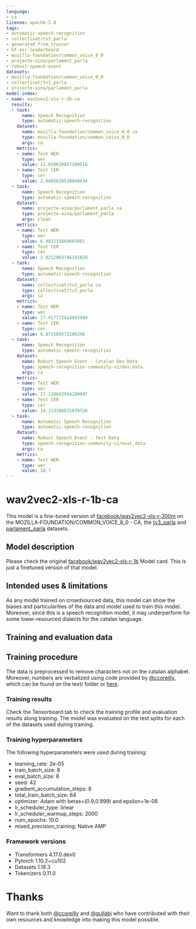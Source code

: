 ```yaml
---
language:
- ca
license: apache-2.0
tags:
- automatic-speech-recognition
- collectivat/tv3_parla
- generated_from_trainer
- hf-asr-leaderboard
- mozilla-foundation/common_voice_8_0
- projecte-aina/parlament_parla
- robust-speech-event
datasets:
- mozilla-foundation/common_voice_8_0
- collectivat/tv3_parla
- projecte-aina/parlament_parla
model-index:
- name: wav2vec2-xls-r-1b-ca
  results:
  - task:
      name: Speech Recognition
      type: automatic-speech-recognition
    dataset:
      name: mozilla-foundation/common_voice_8_0 ca
      type: mozilla-foundation/common_voice_8_0
      args: ca
    metrics:
    - name: Test WER
      type: wer
      value: 11.030639657300516
    - name: Test CER
      type: cer
      value: 2.8405630530040634
  - task:
      name: Speech Recognition
      type: automatic-speech-recognition
    dataset:
      name: projecte-aina/parlament_parla ca
      type: projecte-aina/parlament_parla
      args: clean
    metrics:
    - name: Test WER
      type: wer
      value: 6.483115660665961
    - name: Test CER
      type: cer
      value: 2.0212863746191828
  - task:
      name: Speech Recognition
      type: automatic-speech-recognition
    dataset:
      name: collectivat/tv3_parla ca
      type: collectivat/tv3_parla
      args: ca
    metrics:
    - name: Test WER
      type: wer
      value: 17.917773414943988
    - name: Test CER
      type: cer
      value: 8.872589572206396
  - task:
      name: Speech Recognition
      type: automatic-speech-recognition
    dataset:
      name: Robust Speech Event - Catalan Dev Data
      type: speech-recognition-community-v2/dev_data
      args: ca
    metrics:
    - name: Test WER
      type: wer
      value: 27.126683954209097
    - name: Test CER
      type: cer
      value: 14.213308815078726
  - task:
      name: Automatic Speech Recognition
      type: automatic-speech-recognition
    dataset:
      name: Robust Speech Event - Test Data
      type: speech-recognition-community-v2/eval_data
      args: ca
    metrics:
    - name: Test WER
      type: wer
      value: 18.7
---
```

<!-- This model card has been generated automatically according to the information the Trainer had access to. You
should probably proofread and complete it, then remove this comment. -->

# wav2vec2-xls-r-1b-ca

This model is a fine-tuned version of [facebook/wav2vec2-xls-r-300m](https://huggingface.co/facebook/wav2vec2-xls-r-300m) on the MOZILLA-FOUNDATION/COMMON_VOICE_8_0 - CA, the [tv3_parla](https://huggingface.co/datasets/collectivat/tv3_parla) and [parlament_parla](https://huggingface.co/datasets/projecte-aina/parlament_parla) datasets.

## Model description

Please check the original [facebook/wav2vec2-xls-r-1b](https://huggingface.co/facebook/wav2vec2-xls-r-1b) Model card. This is just a finetuned version of that model.

## Intended uses & limitations

As any model trained on crowdsourced data, this model can show the biases and particularities of the data and model used to train this model. Moreover, since this is a speech recognition model, it may underperform for some lower-resourced dialects for the catalan language.

## Training and evaluation data

## Training procedure

The data is preprocessed to remove characters not on the catalan alphabet. Moreover, numbers are verbalized using code provided by [@ccoreilly](https://github.com/ccoreilly), which can be found on the text/ folder or [here](https://github.com/CollectivaT-dev/catotron-cpu/blob/master/text/numbers_ca.py).

### Training results

Check the Tensorboard tab to check the training profile and evaluation results along training. The model was evaluated on the test splits for each of the datasets used during training.

### Training hyperparameters

The following hyperparameters were used during training:
- learning_rate: 2e-05
- train_batch_size: 8
- eval_batch_size: 8
- seed: 42
- gradient_accumulation_steps: 8
- total_train_batch_size: 64
- optimizer: Adam with betas=(0.9,0.999) and epsilon=1e-08
- lr_scheduler_type: linear
- lr_scheduler_warmup_steps: 2000
- num_epochs: 10.0
- mixed_precision_training: Native AMP

### Framework versions

- Transformers 4.17.0.dev0
- Pytorch 1.10.2+cu102
- Datasets 1.18.3
- Tokenizers 0.11.0

# Thanks

Want to thank both [@ccoreilly](https://github.com/ccoreilly) and [@gullabi](https://github.com/gullabi) who have contributed with their own resources and knowledge into making this model possible.
